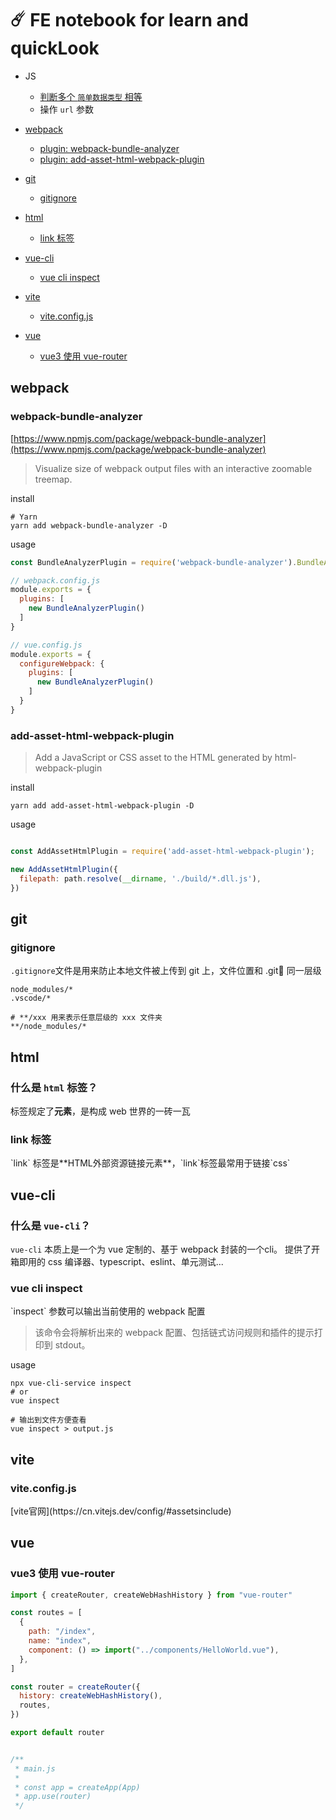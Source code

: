 #  ☄️ FE notebook for learn and quickLook

- JS
  * [判断多个 `简单数据类型` 相等](https://github.com/WestarkMFF/note/blob/main/playground/js/multipleSimpleDataEqual.js)
  * 操作 `url` 参数

- [webpack](#webpack)
	* [plugin: webpack-bundle-analyzer](#webpack-bundle-analyzer)
	* [plugin: add-asset-html-webpack-plugin](#add-asset-html-webpack-plugin)

- [git](#git)
	* [gitignore](#gitignore)

- [html](#html)
	* [link 标签](#tag_link)

- [vue-cli](#vue-cli)
    * [vue cli inspect](#vueCli_inspect)

- [vite](#vite)
    * [vite.config.js](#viteConfigJs)

- [vue](#vue)
    * [vue3 使用 vue-router](#vue3vueRouter)

## webpack
<h3 id='webpack-bundle-analyzer'>webpack-bundle-analyzer</h3>

[https://www.npmjs.com/package/webpack-bundle-analyzer](https://www.npmjs.com/package/webpack-bundle-analyzer)

> Visualize size of webpack output files with an interactive zoomable treemap.
 
install
```shell
# Yarn
yarn add webpack-bundle-analyzer -D
```

usage
```js
const BundleAnalyzerPlugin = require('webpack-bundle-analyzer').BundleAnalyzerPlugin;

// webpack.config.js
module.exports = {
  plugins: [
    new BundleAnalyzerPlugin()
  ]
}

// vue.config.js
module.exports = {
  configureWebpack: {
    plugins: [
      new BundleAnalyzerPlugin()
    ]
  }
}
```

<h3 id='add-asset-html-webpack-plugin'>add-asset-html-webpack-plugin</h3>

> Add a JavaScript or CSS asset to the HTML generated by html-webpack-plugin

install
```shell
yarn add add-asset-html-webpack-plugin -D
```


usage
```js

const AddAssetHtmlPlugin = require('add-asset-html-webpack-plugin');

new AddAssetHtmlPlugin({
  filepath: path.resolve(__dirname, './build/*.dll.js'),
})
```


## git
### gitignore
`.gitignore`文件是用来防止本地文件被上传到 git 上，文件位置和 .git📁 同一层级

```shell
node_modules/*
.vscode/*

# **/xxx 用来表示任意层级的 xxx 文件夹
**/node_modules/*

```
## html
### 什么是 `html` 标签？
标签规定了**元素**，是构成 web 世界的一砖一瓦
<h3 id='tag_link'>link 标签</h3>
`link` 标签是**HTML外部资源链接元素**，`link`标签最常用于链接`css`

## vue-cli
### 什么是 `vue-cli`？
`vue-cli` 本质上是一个为 vue 定制的、基于 webpack 封装的一个cli。
提供了开箱即用的 css 编译器、typescript、eslint、单元测试...

<h3 id='vueCli_inspect'>vue cli inspect</h3>
`inspect` 参数可以输出当前使用的 webpack 配置

> 该命令会将解析出来的 webpack 配置、包括链式访问规则和插件的提示打印到 stdout。

usage
```shell
npx vue-cli-service inspect
# or
vue inspect

# 输出到文件方便查看
vue inspect > output.js
```


## vite
<h3 id='viteConfigJs'>vite.config.js</h3>
[vite官网](https://cn.vitejs.dev/config/#assetsinclude)


## vue

<h3 id='vue3vueRouter'>vue3 使用 vue-router</h3>

```js
import { createRouter, createWebHashHistory } from "vue-router"

const routes = [
  {
    path: "/index",
    name: "index",
    component: () => import("../components/HelloWorld.vue"),
  },
]

const router = createRouter({
  history: createWebHashHistory(),
  routes,
})

export default router


/**
 * main.js
 * 
 * const app = createApp(App)
 * app.use(router)
 */
 ```
